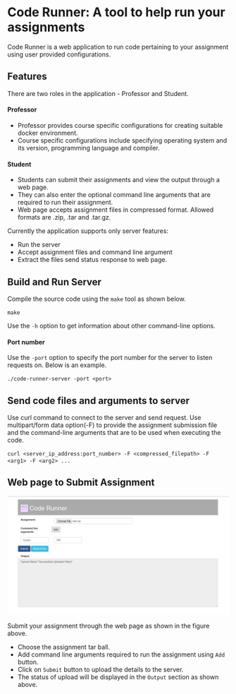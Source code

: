 Code Runner: A tool to help run your assignments
===================================================
Code Runner is a web application to run code pertaining to your assignment using user provided configurations.

## Features
There are two roles in the application - Professor and Student.
#### Professor
- Professor provides course specific configurations for creating suitable docker environment.
- Course specific configurations include specifying operating system and its version, programming language and compiler.
#### Student
- Students can submit their assignments and view the output through a web page.
- They can also enter the optional command line arguments that are required to run their assignment.
- Web page accepts assignment files in compressed format. Allowed formats are .zip, .tar and .tar.gz.
      
Currently the application supports only server features:  
- Run the server
- Accept assignment files and command line argument
- Extract the files send status response to web page.

## Build and Run Server
Compile the source code using the `make` tool as shown below.
```commandline
make
```
Use the `-h` option to get information about other command-line options.

#### Port number
Use the `-port` option to specify the port number for the server to listen requests on. Below is an example.
```commandline
./code-runner-server -port <port>
```

## Send code files and arguments to server
Use curl command to connect to the server and send request.
Use multipart/form data option(-F) to provide the assignment submission file and the command-line arguments that are to be used when executing the code.
```commandline
curl <server_ip_address:port_number> -F <compressed_filepath> -F <arg1> -F <arg2> ...
```

## Web page to Submit Assignment
![](docs/webPage.png)

Submit your assignment through the web page as shown in the figure above.
- Choose the assignment tar ball.
- Add command line arguments required to run the assignment using `Add` button.
- Click on `Submit` button to upload the details to the server.
- The status of upload will be displayed in the `Output` section as shown above.
